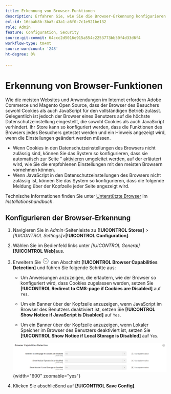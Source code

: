 ```yaml
---
title: Erkennung von Browser-Funktionen
description: Erfahren Sie, wie Sie die Browser-Erkennung konfigurieren und einen Hinweis anzeigen, wenn die Browser-Einstellungen des Kunden geändert werden müssen.
exl-id: 16caab8b-3ba5-43a1-a6f0-7c1e921be132
role: Admin
feature: Configuration, Security
source-git-commit: 64ccc2d5016e915a554c2253773bb50f4d33d6f4
workflow-type: tm+mt
source-wordcount: '248'
ht-degree: 0%

---
```


# Erkennung von Browser-Funktionen

Wie die meisten Websites und Anwendungen im Internet erfordern Adobe Commerce und Magento Open Source, dass der Browser des Besuchers sowohl Cookies als auch JavaScript für den vollständigen Betrieb zulässt. Gelegentlich ist jedoch der Browser eines Benutzers auf die höchste Datenschutzeinstellung eingestellt, die sowohl Cookies als auch JavaScript verhindert. Ihr Store kann so konfiguriert werden, dass die Funktionen des Browsers jedes Besuchers getestet werden und ein Hinweis angezeigt wird, wenn die Einstellungen geändert werden müssen.

- Wenn Cookies in den Datenschutzeinstellungen des Browsers nicht zulässig sind, können Sie das System so konfigurieren, dass sie automatisch zur Seite &quot;[ aktivieren](../content-design/pages.md#enable-cookies) umgeleitet werden, auf der erläutert wird, wie Sie die empfohlenen Einstellungen mit den meisten Browsern vornehmen können.
- Wenn JavaScript in den Datenschutzeinstellungen des Browsers nicht zulässig ist, können Sie das System so konfigurieren, dass die folgende Meldung über der Kopfzeile jeder Seite angezeigt wird.

Technische Informationen finden Sie unter [Unterstützte Browser](https://experienceleague.adobe.com/docs/commerce-operations/installation-guide/system-requirements.html#supported-browsers) im _Installationshandbuch_.

## Konfigurieren der Browser-Erkennung

1. Navigieren Sie in _Admin_-Seitenleiste zu **[!UICONTROL Stores]** > _[!UICONTROL Settings]_>**[!UICONTROL Configuration]**.

1. Wählen Sie im Bedienfeld links unter _[!UICONTROL General]_&#x200B;**[!UICONTROL Web]**&#x200B;aus.

1. Erweitern Sie ![Erweiterungsauswahl](../assets/icon-display-expand.png) den Abschnitt **[!UICONTROL Browser Capabilities Detection]** und führen Sie folgende Schritte aus:

   - Um Anweisungen anzuzeigen, die erläutern, wie der Browser so konfiguriert wird, dass Cookies zugelassen werden, setzen Sie **[!UICONTROL Redirect to CMS-page if Cookies are Disabled]** auf `Yes`.

   - Um ein Banner über der Kopfzeile anzuzeigen, wenn JavaScript im Browser des Benutzers deaktiviert ist, setzen Sie **[!UICONTROL Show Notice if JavaScript is Disabled]** auf `Yes`.

   - Um ein Banner über der Kopfzeile anzuzeigen, wenn Lokaler Speicher im Browser des Benutzers deaktiviert ist, setzen Sie **[!UICONTROL Show Notice if Local Storage is Disabled]** auf `Yes`.

   ![Allgemeine Konfiguration - Erkennung von Webbrowser-Funktionen](../configuration-reference/general/assets/web-browser-capabilities-detection.png){width="600" zoomable="yes"}

1. Klicken Sie abschließend auf **[!UICONTROL Save Config]**.
